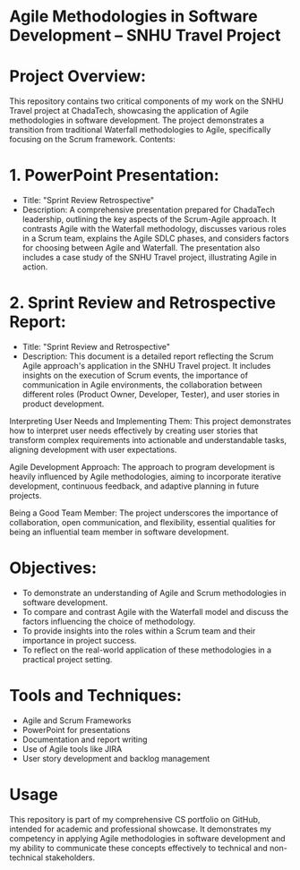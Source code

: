 # Agile Methodologies in Software Development – SNHU Travel Project

# Project Overview:

This repository contains two critical components of my work on the SNHU Travel project at ChadaTech, showcasing the application of Agile methodologies in software development. The project demonstrates a transition from traditional Waterfall methodologies to Agile, specifically focusing on the Scrum framework.
Contents:

# 1. PowerPoint Presentation:
- Title: "Sprint Review Retrospective"
- Description: A comprehensive presentation prepared for ChadaTech leadership, outlining the key aspects of the Scrum-Agile approach. It contrasts Agile with the Waterfall methodology, discusses various roles in a Scrum team, explains the Agile SDLC phases, and considers factors for choosing between Agile and Waterfall. The presentation also includes a case study of the SNHU Travel project, illustrating Agile in action.

# 2.	Sprint Review and Retrospective Report:
- Title: "Sprint Review and Retrospective"
- Description: This document is a detailed report reflecting the Scrum Agile approach's application in the SNHU Travel project. It includes insights on the execution of Scrum events, the importance of communication in Agile environments, the collaboration between different roles (Product Owner, Developer, Tester), and user stories in product development.

Interpreting User Needs and Implementing Them:
This project demonstrates how to interpret user needs effectively by creating user stories that transform complex requirements into actionable and understandable tasks, aligning development with user expectations.

Agile Development Approach:
The approach to program development is heavily influenced by Agile methodologies, aiming to incorporate iterative development, continuous feedback, and adaptive planning in future projects.

Being a Good Team Member:
The project underscores the importance of collaboration, open communication, and flexibility, essential qualities for being an influential team member in software development.

# Objectives:
- To demonstrate an understanding of Agile and Scrum methodologies in software development.
- To compare and contrast Agile with the Waterfall model and discuss the factors influencing the choice of methodology.
- To provide insights into the roles within a Scrum team and their importance in project success.
- To reflect on the real-world application of these methodologies in a practical project setting.


# Tools and Techniques:
- Agile and Scrum Frameworks
- PowerPoint for presentations
- Documentation and report writing
- Use of Agile tools like JIRA
- User story development and backlog management



# Usage
This repository is part of my comprehensive CS portfolio on GitHub, intended for academic and professional showcase. It demonstrates my competency in applying Agile methodologies in software development and my ability to communicate these concepts effectively to technical and non-technical stakeholders.
